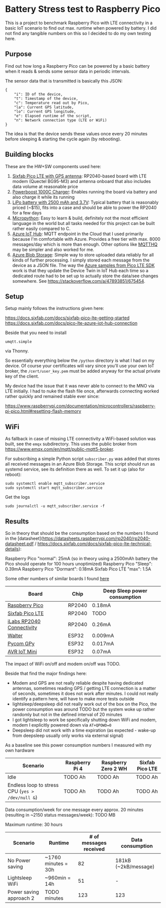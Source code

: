 # Battery Stress test to Raspberry Pico
This is a project to benchmark Raspberry Pico with LTE connectivity in a basic IoT scenario to find out max. runtime when powered by battery. I did not find any tangible numbers on this so I decided to do my own testing here.

## Purpose
Find out how long a Raspberry Pico can be powered by a basic battery when it reads & sends some sensor data in periodic intervals. 

The sensor data that is transmitted is basically this JSON:

    {
        "i": ID of the device, 
        "t": Timestamp of the device, 
        "c": Temperature read out by Pico, 
        "la": Current GPS latitude, 
        "lo": Current GPS longitude,
        "e": Elapsed runtime of the script,
        "n": Network connection type (LTE or WiFi)
    }

The idea is that the device sends these values once every 20 minutes before sleeping & starting the cycle again (by rebooting).

## Building blocks
These are the HW+SW components used here:

1. [Sixfab Pico LTE with GPS antenna](https://sixfab.com/product/sixfab-pico-lte/): RP2040-based board with LTE modem (Quectel BG95-M3) and antenna onboard that also includes data volume at reasonable price 
2. [Powerboost 1000C Charger](https://www.adafruit.com/product/2465): Enables running the board via battery and also charge it while its running
3. [LiPo battery with 2500 mAh and 3.7V](https://www.adafruit.com/product/328): Typical battery that is reasonably priced (~$15), fits into a case and should be able to power the RP2040 for a few days
4. [Micropython](https://micropython.org/download/?mcu=rp2040): Easy to learn & build, definitely not  the most efficient language in the world but all tasks needed for this project can be built rather easily compared to C.
5. [Azure IoT Hub](https://azure.microsoft.com/en-us/products/iot-hub): MQTT endpoint in the Cloud that I used primarily because I'm comfortable with Azure. Provides a free tier with max. 8000 messages/day which is more than enough. Other options like [MQTTHQ](https://mqtthq.com/) may be simpler and also worked for me.
6. [Azure Blob Storage](https://azure.microsoft.com/en-us/products/storage/blobs): Simple way to store uploaded data reliably for all kinds of further processing. I simply stored each message from the device as a JSON file. The way the [Azure samples from Pico LTE SDK](https://docs.sixfab.com/docs/sixfab-pico-lte-micropython-sdk) work is that they update the Device Twin in IoT Hub each time so a dedicated route had to be set up to actually store the data/see changes somewhere. See https://stackoverflow.com/a/47893851/675454.

## Setup
Setup mainly follows the instructions given here:

https://docs.sixfab.com/docs/sixfab-pico-lte-getting-started
https://docs.sixfab.com/docs/pico-lte-azure-iot-hub-connection

Beside that you need to install

    umqtt.simple

via Thonny.

So essentially everything below the `/python` directory is what I had on my device. Of course your certificates will vary since you'll use your own IoT broker, the `/cert/user_key.pem` must be added anyway for the actual private key of the client.

My device had the issue that it was never able to connect to the MNO via LTE initially. I had to nuke the flash file once, afterwards connecting worked rather quickly and remained stable ever since:

https://www.raspberrypi.com/documentation/microcontrollers/raspberry-pi-pico.html#resetting-flash-memory

## WiFi
As fallback in case of missing LTE connectivity a WiFi-based solution was built, see the `emqx` subdirectory. This uses the public broker from https://www.emqx.com/en/mqtt/public-mqtt5-broker.

For subscribing a simple Python script `subscriber.py` was added that stores all received messages in an Azure Blob Storage. This script should run as systemd service, see its definition there as well. To set it up (also for reboot):

    sudo systemctl enable mqtt_subscriber.service
    sudo systemctl start mqtt_subscriber.service

Get the logs

    sudo journalctl -u mqtt_subscriber.service -f

## Results
So in theory that should be the consumption based on the numbers I found in the [datasheet](https://datasheets.raspberrypi.com/rp2040/rp2040-datasheet.pdf / https://docs.sixfab.com/docs/sixfab-pico-lte-technical-details):

Raspberry Pico "normal": 25mA (so in theory using a 2500mAh battery the Pico should operate for 100 hours unoptimized)
Raspberry Pico "Sleep": 0.39mA
Raspberry Pico "Dormant": 0.18mA
Sixfab Pico LTE "max": 1.5A

Some other numbers of similar boards I found [here](https://www.crowdsupply.com/dptechnics/walter)

| Board      | Chip | Deep Sleep power consumption 
| -----------| ---- | -----------
| [Raspberry Pico](https://www.raspberrypi.com/documentation/microcontrollers/raspberry-pi-pico.html) | RP2040 | 0.18mA
| [Sixfab Pico LTE](https://sixfab.com/product/sixfab-pico-lte) | RP2040 | TODO  
| [iLabs RP2040 Connectivity](https://ilabs.se/product/the-rp2040-connectivity-board/) | RP2040 | 0.26mA  
| [Walter](https://www.crowdsupply.com/dptechnics/walter) | ESP32 | 0.009mA
| [Pycom GPy](https://docs.pycom.io/datasheets/development/gpy/) | ESP32 | 0.017mA
| [AVR IoT Mini](https://www.microchip.com/en-us/development-tool/ev70n78a) | ESP32 | 0.07mA

The impact of WiFi on/off and modem on/off was TODO.

Beside that find the major findings here:

- Modem and GPS are not really reliable despite having dedicated antennas, sometimes reading GPS / getting LTE connection is a matter of seconds, sometimes it does not work after minutes. I could not really identify a pattern here, will have to make more tests outside
- lightsleep/deepsleep did not really work out of the box on the Pico, the power consumption was around TODO but the system woke up rather randomly but not in the defined interval of 20 minutes
- I got lightsleep to work be specifically shutting down WiFi and modem, modem I explicitly powered down via `AT+QPOWD=0` 
- Deepsleep did not work with a time expiration (as expected - wake-up from deepsleep usually only works via external signal)

As a baseline see this power consumption numbers I measured with my own hardware

| Scenario      | Raspberry Pi 4 | Raspberry Zero 2 WH | Sixfab Pico LTE
| ----------- | ----------- | ---- | --------
| Idle | TODO Ah | TODO Ah | TODO Ah |
| Endless loop to stress CPU (`yes > /dev/null &`) | TODO Ah | TODO Ah | TODO Ah |

Data consumption/week for one message every approx. 20 minutes (resulting in ~2150 status messages/week): TODO MB

Maximum runtime: 30 hours

| Scenario      | Runtime | # of messages received | Data consumption
| ----------- | ----------- | ---- | --------
| No Power saving | ~1760 minutes = 30h | 82 | 181kB (~2kB/message) |
| Lightsleep WiFi | ~960min = 14h | 51 | - |
| Power saving approach 2 | TODO minutes | 123 | 123 |
